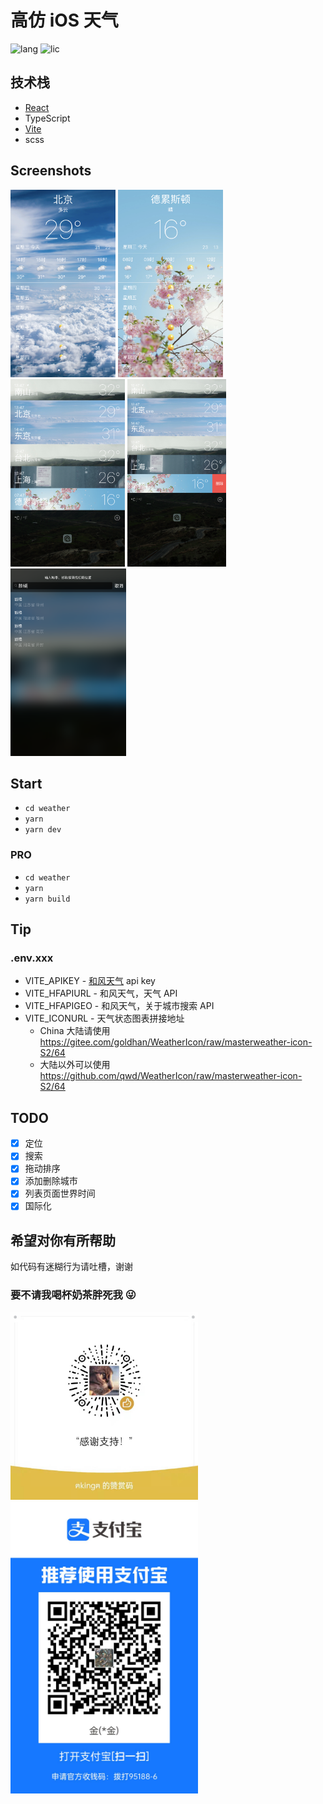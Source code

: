 # 高仿 iOS 天气

![lang](https://img.shields.io/github/languages/top/goldhan/ImitationiOSWeather)
![lic](https://img.shields.io/github/license/goldhan/ImitationiOSWeather)

## 技术栈

- [React](https://react.docschina.org/)
- TypeScript
- [Vite](https://cn.vitejs.dev/)
- scss

## Screenshots

<div>
    <img src="./preview/01.png" height= "300em" alt="" />
    <img src="./preview/02.png" height= "300em" alt="" />
    <img src="./preview/03.png" height= "300em" alt="" />
    <img src="./preview/04.png" height= "300em" alt="" />
    <img src="./preview/05.png" height= "300em" alt="" />
    <img src="./preview/06.png" height= "300em" alt="" />
</div>

## Start

- `cd weather`
- `yarn`
- `yarn dev`

### PRO

- `cd weather`
- `yarn`
- `yarn build`
## Tip

### .env.xxx

- VITE_APIKEY - [和风天气](https://dev.qweather.com/) api key
- VITE_HFAPIURL - 和风天气，天气 API
- VITE_HFAPIGEO - 和风天气，关于城市搜索 API
- VITE_ICONURL - 天气状态图表拼接地址
  - China 大陆请使用 <https://gitee.com/goldhan/WeatherIcon/raw/masterweather-icon-S2/64>
  - 大陆以外可以使用 <https://github.com/qwd/WeatherIcon/raw/masterweather-icon-S2/64>

## TODO

- [x] 定位
- [x] 搜索
- [x] 拖动排序
- [x] 添加删除城市
- [x] 列表页面世界时间
- [x] 国际化

## 希望对你有所帮助

如代码有迷糊行为请吐槽，谢谢

### 要不请我喝杯奶茶胖死我 😜

<img src="./preview/wechat-m.jpeg" width = "300" alt=""  />
<img src="./preview/ali.jpg" width = "300" alt="" />
